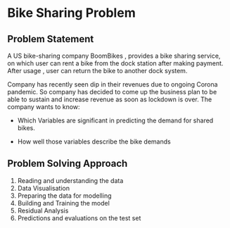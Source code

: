 # Bike Sharing Problem

## Problem Statement
A US bike-sharing company BoomBikes , provides a bike sharing service, on which user can rent a bike from the dock station after making payment. After usage , user can return the bike to another dock system.

Company has recently seen dip in their revenues due to ongoing Corona pandemic. So company has decided to come up the business plan to be able to sustain and increase revenue as soon as lockdown is over. The company wants to know:

- Which Variables are significant in predicting the demand for shared bikes.

- How well those variables describe the bike demands

## Problem Solving Approach

1. Reading and understanding the data
2. Data Visualisation
3. Preparing the data for modelling
4. Building and Training the model
5. Residual Analysis
6. Predictions and evaluations on the test set
